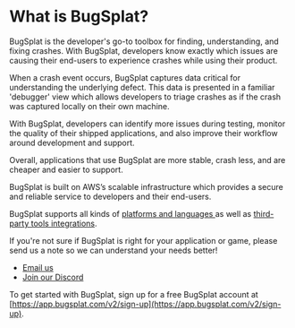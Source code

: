 # What is BugSplat?

BugSplat is the developer's go-to toolbox for finding, understanding, and fixing crashes.  With BugSplat, developers know exactly which issues are causing their end-users to experience crashes while using their product.  

When a crash event occurs, BugSplat captures data critical for understanding the underlying defect.  This data is presented in a familiar 'debugger' view which allows developers to triage crashes as if the crash was captured locally on their own machine.  

With BugSplat, developers can identify more issues during testing, monitor the quality of their shipped applications, and also improve their workflow around development and support.  

Overall, applications that use BugSplat are more stable, crash less, and are cheaper and easier to support.

BugSplat is built on AWS’s scalable infrastructure which provides a secure and reliable service to developers and their end-users.

BugSplat supports all kinds of [platforms and languages ](../introduction/getting-started/integrations/)as well as [third-party tools integrations](../introduction/development/integrating-with-tools/). 

If you're not sure if BugSplat is right for your application or game, please send us a note so we can understand your needs better!

* [Email us](mailto:hi@bugsplat.com)
* [Join our Discord](https://discord.bugsplat.com)

To get started with BugSplat, sign up for a free BugSplat account at [https://app.bugsplat.com/v2/sign-up](https://app.bugsplat.com/v2/sign-up).



